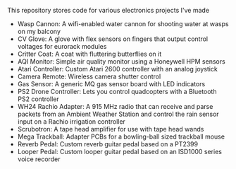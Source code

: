 This repository stores code for various electronics projects I've made

* Wasp Cannon: A wifi-enabled water cannon for shooting water at wasps on my balcony
* CV Glove: A glove with flex sensors on fingers that output control voltages for eurorack modules
* Critter Coat: A coat with fluttering butterflies on it
* AQI Monitor: Simple air quality monitor using a Honeywell HPM sensors
* Atari Controller: Custom Atari 2600 controller with an analog joystick
* Camera Remote: Wireless camera shutter control
* Gas Sensor: A generic MQ gas sensor board with LED indicators
* PS2 Drone Controller: Lets you control quadcopters with a Bluetooth PS2 controller
* WH24 Rachio Adapter: A 915 MHz radio that can receive and parse packets from an Ambient Weather Station and control the rain sensor input on a Rachio irrigation controller
* Scrubotron: A tape head amplifier for use with tape head wands
* Mega Trackball: Adapter PCBs for a bowling-ball sized trackball mouse
* Reverb Pedal: Custom reverb guitar pedal based on a PT2399
* Looper Pedal: Custom looper guitar pedal based on an ISD1000 series voice recorder